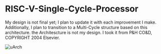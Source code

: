 # RISC-V-Single-Cycle-Processor
My design is not final yet; I plan to update it with each improvement I make. Additionally, I plan to transition to a Multi-Cycle structure based on this architecture. the Architescture is not my design. I took it from P&H CO&D, COPYRIGHT
2004 Elsevier.

![uArch](https://github.com/user-attachments/assets/a8d3b851-6c9c-4789-ac04-322e25246163)
